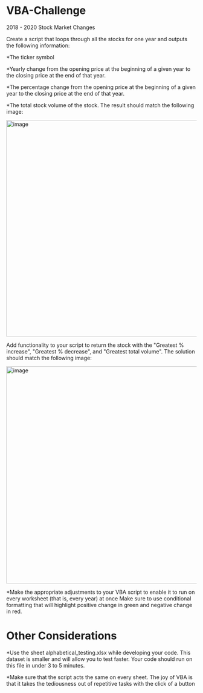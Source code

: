 # VBA-Challenge
2018 - 2020 Stock Market Changes 

Create a script that loops through all the stocks for one year and outputs the following information:

*The ticker symbol

*Yearly change from the opening price at the beginning of a given year to the closing price at the end of that year.

*The percentage change from the opening price at the beginning of a given year to the closing price at the end of that year.

*The total stock volume of the stock. The result should match the following image:

<img width="572" alt="image" src="https://github.com/samcandia/VBA-Challenge./assets/145384304/4713fa1b-a3ef-4f2a-9300-f1ba84990e9b">



Add functionality to your script to return the stock with the "Greatest % increase", "Greatest % decrease", and "Greatest total volume". The solution should match the following image:

<img width="574" alt="image" src="https://github.com/samcandia/VBA-Challenge./assets/145384304/b30287a9-2673-45df-9241-501d2dd94a65">


*Make the appropriate adjustments to your VBA script to enable it to run on every worksheet (that is, every year) at once
Make sure to use conditional formatting that will highlight positive change in green and negative change in red.

# Other Considerations
*Use the sheet alphabetical_testing.xlsx while developing your code. This dataset is smaller and will allow you to test faster. Your code should run on this file in under 3 to 5 minutes.

*Make sure that the script acts the same on every sheet. The joy of VBA is that it takes the tediousness out of repetitive tasks with the click of a button

